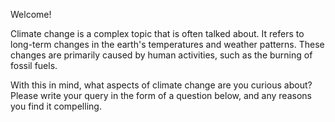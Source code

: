 Welcome!

Climate change is a complex topic that is often talked about.
It refers to long-term changes in the earth's temperatures and weather patterns.
These changes are primarily caused by human activities, such as the burning of fossil fuels.

With this in mind, what aspects of climate change are you curious about? 
Please write your query in the form of a question below, and any reasons you find it compelling.